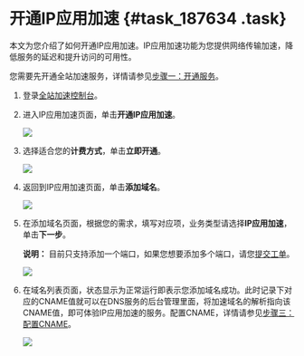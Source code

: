 # 开通IP应用加速 {#task_187634 .task}

本文为您介绍了如何开通IP应用加速。IP应用加速功能为您提供网络传输加速，降低服务的延迟和提升访问的可用性。

您需要先开通全站加速服务，详情请参见[步骤一：开通服务](../../../../cn.zh-CN/快速入门/步骤一：开通服务.md#)。

1.  登录[全站加速控制台](https://dcdn.console.aliyun.com/overview)。
2.  进入IP应用加速页面，单击**开通IP应用加速**。 

    ![](http://static-aliyun-doc.oss-cn-hangzhou.aliyuncs.com/assets/img/217945/155788567047180_zh-CN.png)

3.  选择适合您的**计费方式**，单击**立即开通**。 

    ![](http://static-aliyun-doc.oss-cn-hangzhou.aliyuncs.com/assets/img/217945/155788567047183_zh-CN.png)

4.  返回到IP应用加速页面，单击**添加域名**。 

    ![](http://static-aliyun-doc.oss-cn-hangzhou.aliyuncs.com/assets/img/217945/155788567047184_zh-CN.png)

5.  在添加域名页面，根据您的需求，填写对应项，业务类型请选择**IP应用加速**，单击**下一步**。 

    **说明：** 目前只支持添加一个端口，如果您想要添加多个端口，请您[提交工单](https://selfservice.console.aliyun.com/ticket/createIndex)。

    ![](http://static-aliyun-doc.oss-cn-hangzhou.aliyuncs.com/assets/img/217945/155788567047185_zh-CN.png)

6.  在域名列表页面，状态显示为正常运行即表示您添加域名成功。此时记录下对应的CNAME值就可以在DNS服务的后台管理里面，将加速域名的解析指向该CNAME值，即可体验IP应用加速的服务。配置CNAME，详情请参见[步骤三：配置CNAME](../../../../cn.zh-CN/快速入门/步骤三：配置CNAME.md#)。 

    ![](http://static-aliyun-doc.oss-cn-hangzhou.aliyuncs.com/assets/img/217945/155788567047174_zh-CN.png)


